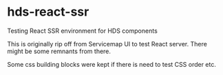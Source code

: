 # hds-react-ssr

Testing React SSR environment for HDS components

This is originally rip off from Servicemap UI to test React server. There might be some remnants from there.

Some css building blocks were kept if there is need to test CSS order etc.
